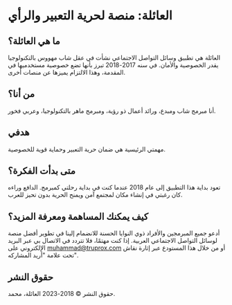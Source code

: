 # العائلة: منصة لحرية التعبير والرأي

## ما هي العائلة؟

العائلة هي تطبيق وسائل التواصل الاجتماعي نشأت في عقل شاب مهووس بالتكنولوجيا يقدر الخصوصية والأمان. في سنه 2017-2018 تبرز بأنها تضع خصوصية مستخدميها في المقدمة، وهذا الالتزام يميزها عن منصات أخرى.

## من أنا؟

أنا مبرمج شاب ومبدع، ورائد أعمال ذو رؤية، ومبرمج ماهر بالتكنولوجيا، وعربي فخور.

## هدفي

مهمتي الرئيسية هي ضمان حرية التعبير وحماية قوية للخصوصية.

## متى بدأت الفكرة؟

تعود بداية هذا التطبيق إلى عام 2018 عندما كنت في بداية رحلتي كمبرمج. الدافع وراءه كان رغبتي في إنشاء مكان لمجتمع آمن ويمنح الحرية بدون تحيز للعرب.

## كيف يمكنك المساهمة ومعرفة المزيد؟

أدعو جميع المبرمجين والأفراد ذوي النوايا الحسنة للانضمام إلينا في تطوير أفضل منصة لوسائل التواصل الاجتماعي العربية. إذا كنت مهتمًا، فلا تتردد في الاتصال بي عبر البريد الإلكتروني على muhammad@truprox.com أو من خلال هذا المستودع عبر إثارة نقاش تحت علامة "أريد المشاركه".

## حقوق النشر

حقوق النشر © 2018-2023 العائلة، محمد.
